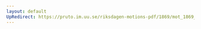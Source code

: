 ```yaml
---
layout: default
UpRedirect: https://pruto.im.uu.se/riksdagen-motions-pdf/1869/mot_1869__ak__282.pdf
---
```

